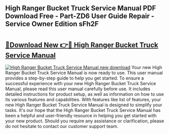 ## High Ranger Bucket Truck Service Manual PDF Download Free - Part-ZD6 User Guide Repair - Service Owner Edition sFh2F

# <h2><a href="http://bc80312.oget.top/?id=High+Ranger+Bucket+Truck+Service+Manual">🔗Download New 👉🔴 High Ranger Bucket Truck Service Manual</a></h2>

[![High Ranger Bucket Truck Service Manual new download](https://i.imgur.com/5g1atiW.png)](http://bc80312.oget.top/?id=High+Ranger+Bucket+Truck+Service+Manual)
Your new High Ranger Bucket Truck Service Manual is now ready to use. This user manual provides a step-by-step guide to help you get started. To ensure a successful experience with your new High Ranger Bucket Truck Service Manual, please read this user manual carefully before use. It includes detailed instructions for product setup, as well as information on how to use its various features and capabilities. With features like list of features, your new High Ranger Bucket Truck Service Manual is designed to simplify your tasks. It's our hope that the High Ranger Bucket Truck Service Manual has been a helpful and user-friendly resource in helping you get started with your new product. Should you require any assistance or clarification, please do not hesitate to contact our customer support team.
